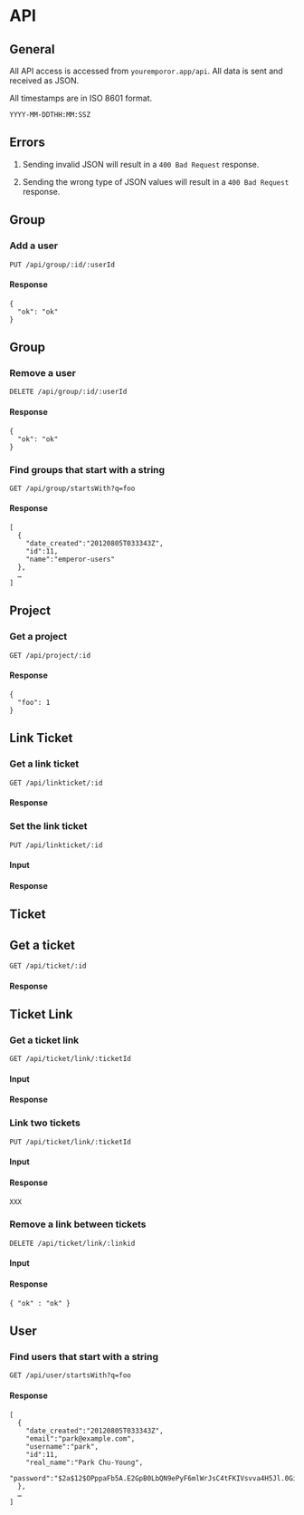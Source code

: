 # API

## General

All API access is accessed from `youremporor.app/api`. All data is sent and received as JSON.

All timestamps are in ISO 8601 format.

    YYYY-MM-DDTHH:MM:SSZ

## Errors

1. Sending invalid JSON will result in a `400 Bad Request` response.

2. Sending the wrong type of JSON values will result in a `400 Bad Request` response.

## Group

### Add a user

    PUT /api/group/:id/:userId

#### Response

    {
      "ok": "ok"
    }

## Group

### Remove a user

    DELETE /api/group/:id/:userId

#### Response

    {
      "ok": "ok"
    }

### Find groups that start with a string

    GET /api/group/startsWith?q=foo

#### Response

    [
      {
        "date_created":"20120805T033343Z",
        "id":11,
        "name":"emperor-users"
      },
      …
    ]

## Project

### Get a project

    GET /api/project/:id

#### Response

    {
      "foo": 1
    }

## Link Ticket

### Get a link ticket

    GET /api/linkticket/:id

#### Response

### Set the link ticket

    PUT /api/linkticket/:id

#### Input

#### Response

## Ticket

## Get a ticket

    GET /api/ticket/:id

#### Response

## Ticket Link

### Get a ticket link

    GET /api/ticket/link/:ticketId

#### Input

#### Response

### Link two tickets

    PUT /api/ticket/link/:ticketId

#### Input

#### Response

    XXX

### Remove a link between tickets

    DELETE /api/ticket/link/:linkid

#### Input

#### Response

    { "ok" : "ok" }

## User

### Find users that start with a string

    GET /api/user/startsWith?q=foo

#### Response

    [
      {
        "date_created":"20120805T033343Z",
        "email":"park@example.com",
        "username":"park",
        "id":11,
        "real_name":"Park Chu-Young",
        "password":"$2a$12$OPppaFb5A.E2GpB0LbQN9ePyF6mlWrJsC4tFKIVsvva4H5Jl.0Gi2"
      },
      …
    ]
